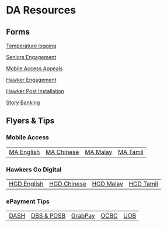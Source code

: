 <H1>DA Resources</H1>

<H2>Forms</H2>

<body>

<a href="https://form.gov.sg/#!/5ed511c339b707001104ebc0" target="_blank" >Temperature logging</a>

<a href="https://eservice.imda.gov.sg/SDOEngage/homepage" target="_blank" >Seniors Engagement</a>

<a href="https://go.gov.sg/ma-appeal" target="_blank" >Mobile Access Appeals</a>

<a href="http://go.gov.sg/hawkergodigital" target="_blank" >Hawker Engagement</a>

<a href="https://form.gov.sg/#!/5ef8bf36d05786001138d5ce" target="_blank" >Hawker Post Installation</a>

<a href="https://form.gov.sg/#!/5f3f2a4573437300119fa100" target="_blank" >Story Banking</a>


<H2>Flyers & Tips</H2>

<H3>Mobile Access</H3>

<table>
  <td><a href="https://go.gov.sg/mobileaccess-eng">MA English</a></td>
  <td><a href="https://go.gov.sg/mobileaccess-ch">MA Chinese</a></td>
  <td><a href="https://go.gov.sg/mobileaccess-ml">MA Malay</a></td>
  <td><a href="https://go.gov.sg/mobileaccess-tl">MA Tamil</a></td>
 </table>

<H3>Hawkers Go Digital</H3>

<table>
  <td><a href="/IMDA-004-T20E_Hawker_flyer_English.jpg">HGD English</a></td>
  <td><a href="/IMDA-004-T20E_Hawker_flyer_Chinese.jpg">HGD Chinese</a></td>
  <td><a href="/IMDA-004-T20E_Hawker_flyer_Malay.jpg">HGD Malay</a></td>
  <td><a href="/IMDA-004-T20E_Hawker_flyer_Tamil.jpg">HGD Tamil</a></td>
 </table>
 
<H3>ePayment Tips</H3>

<table>
  <tr>
    <td><a href="ePayments - DASH.pdf">DASH</a></td>
    <td><a href="ePayments - DBS and POSB.pdf">DBS & POSB</a></td>
    <td><a href="ePayments - GrabPay.pdf">GrabPay</a></td>
    <td><a href="ePayments - OCBC.pdf">OCBC</a></td>
    <td><a href="ePayments - UOB.pdf">UOB</a></td>
  </tr>  
 </table>

</body>

